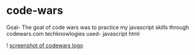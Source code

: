 # code-wars
Goal- The goal of code wars was to practice my javascript skills through codewars.com
techknowlogies used- javascript html 

! [screenshot of codewars logo](https://github.com/Lebretoni/code-wars/blob/master/codewars.png)
